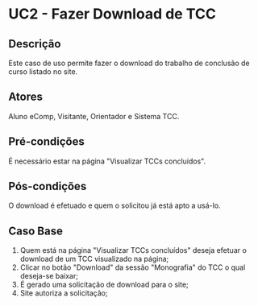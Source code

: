 # UC2 - Fazer Download de TCC

## Descrição
Este caso de uso permite fazer o download do trabalho de conclusão de curso listado no site.
## Atores
Aluno eComp, Visitante, Orientador e Sistema TCC.
## Pré-condições
É necessário estar na página "Visualizar TCCs concluídos".
## Pós-condições
O download é efetuado e quem o solicitou já está apto a usá-lo.
## Caso Base
1. Quem está na página "Visualizar TCCs concluídos" deseja efetuar o download de um TCC visualizado na página;
2. Clicar no botão "Download" da sessão "Monografia" do TCC o qual deseja-se baixar;
3. É gerado uma solicitação de download para o site;
4. Site autoriza a solicitação;